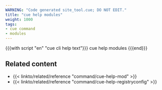 ```yaml
---
WARNING: "Code generated site_tool.cue; DO NOT EDIT."
title: "cue help modules"
weight: 1000
tags:
- cue command
- modules
---
```


{{{with script "en" "cue cli help text"}}}
cue help modules
{{{end}}}

## Related content

- {{< linkto/related/reference "command/cue-help-mod" >}}
- {{< linkto/related/reference "command/cue-help-registryconfig" >}}